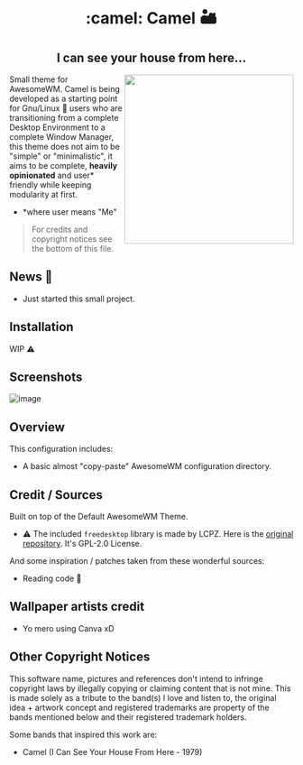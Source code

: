 <div align="center">
  <h1>:camel: Camel  🏜 </h1>
  <h2>I can see your house from here...</h2>
</div>
<img height="300" width="300" src="https://user-images.githubusercontent.com/24773698/193441695-85a35677-8cb7-450c-aba2-87b361ba717b.png" align="right">

Small theme for AwesomeWM. Camel is being developed as a starting point
for Gnu/Linux :penguin: users who are transitioning from a complete Desktop Environment to a complete Window Manager, this theme does not
aim to be "simple" or "minimalistic", it aims to be complete, **heavily opinionated** and user* friendly while keeping modularity at first.

- *where user means "Me"

> For credits and copyright notices see the bottom of this file.

## News :newspaper:

- Just started this small project.

## Installation

WIP :warning:

## Screenshots

![image](https://user-images.githubusercontent.com/24773698/194235577-ffc98b78-e607-4fb6-9f17-a3adba6c916b.png)


## Overview

This configuration includes:
- A basic almost "copy-paste" AwesomeWM configuration directory.

## Credit / Sources

Built on top of the Default AwesomeWM Theme.

- :warning: The included `freedesktop` library is made by LCPZ. Here is the [original repository](https://github.com/lcpz/awesome-freedesktop). It's GPL-2.0 License.

And some inspiration / patches taken from these wonderful sources:

- Reading code :eyes:

## Wallpaper artists credit

- Yo mero using Canva xD

## Other Copyright Notices

This software name, pictures and references don't intend to infringe copyright laws by illegally copying or claiming content that is not mine. This is made solely as a tribute to the band(s) I love and listen to, the original idea + artwork concept and registered trademarks are property of the bands mentioned below and their registered trademark holders.

Some bands that inspired this work are:
- Camel (I Can See Your House From Here - 1979)
